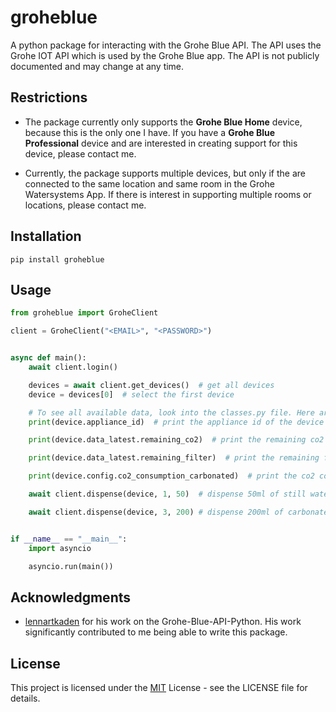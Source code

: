 # groheblue
A python package for interacting with the Grohe Blue API. The API uses the Grohe IOT API which is used by the Grohe Blue app. The API is not publicly documented and may change at any time.

## Restrictions
* The package currently only supports the **Grohe Blue Home** device, because this is the only one I have. If you have a **Grohe Blue Professional** device and are interested in creating support for this device, please contact me.

* Currently, the package supports multiple devices, but only if the are connected to the same location and same room in the Grohe Watersystems App. If there is interest in supporting multiple rooms or locations, please contact me.

## Installation
```
pip install groheblue
```

## Usage
```python
from groheblue import GroheClient

client = GroheClient("<EMAIL>", "<PASSWORD>")


async def main():
    await client.login()

    devices = await client.get_devices()  # get all devices
    device = devices[0]  # select the first device

    # To see all available data, look into the classes.py file. Here are some example values:
    print(device.appliance_id)  # print the appliance id of the device

    print(device.data_latest.remaining_co2)  # print the remaining co2 of the device in %

    print(device.data_latest.remaining_filter)  # print the remaining filter of the device in %

    print(device.config.co2_consumption_carbonated)  # print the co2 consumption for carbonated water

    await client.dispense(device, 1, 50)  # dispense 50ml of still water

    await client.dispense(device, 3, 200) # dispense 200ml of carbonated water


if __name__ == "__main__":
    import asyncio

    asyncio.run(main())

```

## Acknowledgments

* <lennartkaden> [lennartkaden](https://github.com/lennartkaden/Grohe-Blue-API-Python.git) for his work on the Grohe-Blue-API-Python. His work significantly contributed to me being able to write this package.

## License
This project is licensed under the <MIT> [MIT](https://github.com/koproductions-code/groheblue/blob/master/LICENSE) License - see the LICENSE file for details.